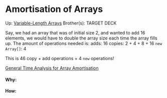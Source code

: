 # Amortisation of Arrays

Up: [Variable-Length Arrays](variable-length_arrays)
Brother(s):
TARGET DECK

Say, we had an array that was of initial size 2, and wanted to add 16 elements, we would have to double the array size each time the array fills up. The amount of operations needed is:
	adds: 16
	copies: 2 + 4 + 8 + 16
	`new Array[]`: 4

This is 46 copy + add operations + 4 `new` operations!

[General Time Analysis for Array Amortisation](general_time_analysis_for_array_amortisation)



































#### Why:
#### How:









